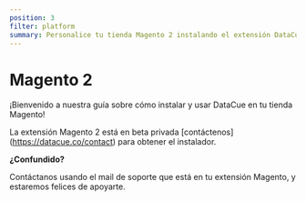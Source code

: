```yaml
---
position: 3
filter: platform
summary: Personalice tu tienda Magento 2 instalando el extensión DataCue.
---
```


# Magento 2 <Badge text="private beta" type="warn"/>

¡Bienvenido a nuestra guía sobre cómo instalar y usar DataCue en tu tienda Magento!

La extensión Magento 2 está en beta privada [contáctenos] (https://datacue.co/contact) para obtener el instalador.

**¿Confundido?**

Contáctanos usando el mail de soporte que está en tu extensión Magento, y estaremos felices de apoyarte. 
